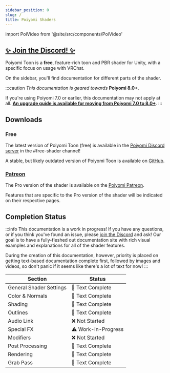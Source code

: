 ```yaml
---
sidebar_position: 0
slug: /
title: Poiyomi Shaders
---
```

import PoiVideo from '@site/src/components/PoiVideo'

<head>
  <html className="some-extra-html-class" />
  <body className="other-extra-body-class" />
  <title>Poiyomi Shader Docs!</title>
  <meta charSet="utf-8" />
  <meta name="twitter:card" content="summary" />
  <link rel="canonical" href="https://docusaurus.io/docs/markdown-features/head-metadata" />
</head>

## [✨ Join the Discord! ✨](https://discord.gg/poiyomi)

Poiyomi Toon is a **free**, feature-rich toon and PBR shader for Unity, with a specific focus on usage with VRChat.

On the sidebar, you'll find documentation for different parts of the shader.

:::caution
*This documentation is geared towards* **Poiyomi 8.0+**.

If you're using Poiyomi 7.0 or earlier, this documentation may not apply at all. [**An upgrade guide is available for moving from Poiyomi 7.0 to 8.0+**](/docs/general/v7-upgrade.md).
:::

## Downloads

### Free

The latest version of Poiyomi Toon (free) is available in the [Poiyomi Discord server](https://discord.gg/poiyomi) in the #free-shader channel!

A stable, but likely outdated version of Poiyomi Toon is available on [GitHub](https://github.com/poiyomi/PoiyomiToonShader).

### [Patreon](https://www.patreon.com/poiyomi)

The Pro version of the shader is available on the [Poiyomi Patreon](https://www.patreon.com/poiyomi).

Features that are specific to the Pro version of the shader will be indicated on their respective pages.

## Completion Status

:::info
This documentation is a work in progress! If you have any questions, or if you think you've found an issue, please [join the Discord](https://discord.gg/poiyomi) and ask! Our goal is to have a fully-fleshed out documentation site with rich visual examples and explanations for all of the shader features.

During the creation of this documentation, however, priority is placed on getting text-based documentation complete first, followed by images and videos, so don't panic if it seems like there's a lot of text for now!
:::

| Section      | Status |
| ----------- | ----------- |
| General Shader Settings | 📓  Text Complete    |
| Color & Normals         | 📓  Text Complete    |
|  Shading                | 📓  Text Complete    |
|  Outlines               | 📓  Text Complete    |
|  Audio Link             | ❌ Not Started       |
|  Special FX             | ⚠️  Work-In-Progress  |
|  Modifiers              | ❌ Not Started       |
|  Post Processing        | 📓  Text Complete    |
|  Rendering              | 📓  Text Complete    |
|  Grab Pass              | 📓  Text Complete    |
